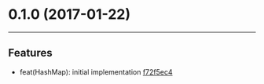 # 0.1.0 (2017-01-22)
---

## Features

- feat(HashMap): initial implementation [f72f5ec4](https://github.com/TylorS/typed-hashmap/commits/f72f5ec43e85145e2476d581f10b67119c2b4d2d)


